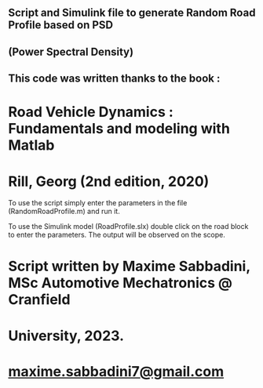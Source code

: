 ## Script and Simulink file to generate Random Road Profile based on PSD
## (Power Spectral Density)

## This code was written thanks to the book :
# Road Vehicle Dynamics : Fundamentals and modeling with Matlab
# Rill, Georg (2nd edition, 2020)

To use the script simply enter the parameters in the file (RandomRoadProfile.m)
and run it.

To use the Simulink model (RoadProfile.slx) double click on the road block to
enter the parameters. The output will be observed on the scope.


# Script written by Maxime Sabbadini, MSc Automotive Mechatronics @ Cranfield
# University, 2023.
# maxime.sabbadini7@gmail.com

